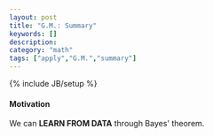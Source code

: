 ```yaml
---
layout: post
title: "G.M.: Summary"
keywords: [] 
description: 
category: "math"
tags: ["apply","G.M.","summary"]
---
```

{% include JB/setup %}

#### Motivation
We can **LEARN FROM DATA** through Bayes' theorem.



